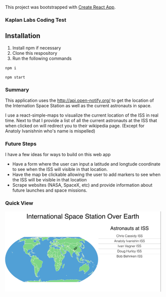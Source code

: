 This project was bootstrapped with [Create React App](https://github.com/facebook/create-react-app).

### Kaplan Labs Coding Test

## Installation

1. Install npm if necessary
2. Clone this respository
3. Run the following commands
```
npm i
```
```
npm start
```

### Summary

This application uses the http://api.open-notify.org/ to get the location of the Internation Space Station as well as the current astronauts in space.

I use a react-simple-maps to visualize the current location of the ISS in real time. Next to that I provide a list of all the current astronauts at the ISS that when clicked on will redirect you to their wikipedia page. (Except for Anatoly Ivanishnin who's name is mispelled)


### Future Steps 

I have a few ideas for ways to build on this web app

- Have a form where the user can input a latitude and longtude coordinate to see when the ISS will visible in that location.
- Have the map be clickable allowing the user to add markers to see when the ISS will be visible in that location
- Scrape websites (NASA, SpaceX, etc) and provide information about future launches and space missions. 

### Quick View

![Alt text](/public/QuickView.png?raw=true "Title")